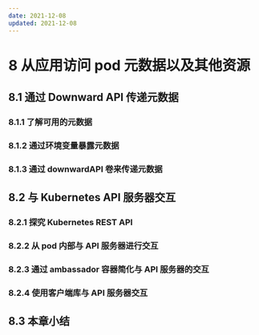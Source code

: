 ```yaml
---
date: 2021-12-08
updated: 2021-12-08
---
```


# 8 从应用访问 pod 元数据以及其他资源

## 8.1 通过 Downward API 传递元数据

### 8.1.1 了解可用的元数据

### 8.1.2 通过环境变量暴露元数据

### 8.1.3 通过 downwardAPI 卷来传递元数据

## 8.2 与 Kubernetes API 服务器交互

### 8.2.1 探究 Kubernetes REST API

### 8.2.2 从 pod 内部与 API 服务器进行交互

### 8.2.3 通过 ambassador 容器简化与 API 服务器的交互

### 8.2.4 使用客户端库与 API 服务器交互

## 8.3 本章小结
